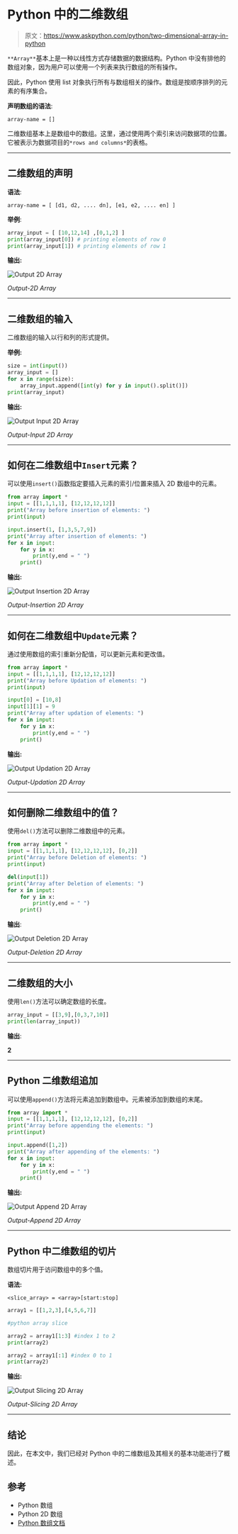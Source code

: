 # Python 中的二维数组

> 原文：<https://www.askpython.com/python/two-dimensional-array-in-python>

`**Array**`基本上是一种以线性方式存储数据的数据结构。Python 中没有排他的数组对象，因为用户可以使用一个列表来执行数组的所有操作。

因此，Python 使用 list 对象执行所有与数组相关的操作。数组是按顺序排列的元素的有序集合。

**声明数组的语法**:

`array-name = []`

二维数组基本上是数组中的数组。这里，通过使用两个索引来访问数据项的位置。它被表示为数据项目的`*rows and columns*`的表格。

* * *

## 二维数组的声明

**语法**:

`array-name = [ [d1, d2, .... dn], [e1, e2, .... en] ]`

**举例**:

```py
array_input = [ [10,12,14] ,[0,1,2] ]
print(array_input[0]) # printing elements of row 0
print(array_input[1]) # printing elements of row 1

```

**输出:**

![Output 2D Array](img/e2d2e0abff0cbef869d8774a7a375a8e.png)

*Output-2D Array*

* * *

## 二维数组的输入

二维数组的输入以行和列的形式提供。

**举例:**

```py
size = int(input()) 
array_input = []
for x in range(size):
    array_input.append([int(y) for y in input().split()])
print(array_input)

```

**输出:**

![Output Input 2D Array](img/99bd3fbae2243b20c6e10cfae197e9a8.png)

*Output-Input 2D Array*

* * *

## 如何在二维数组中`Insert`元素？

可以使用`insert()`函数指定要插入元素的索引/位置来插入 2D 数组中的元素。

```py
from array import *
input = [[1,1,1,1], [12,12,12,12]]
print("Array before insertion of elements: ")
print(input)

input.insert(1, [1,3,5,7,9])
print("Array after insertion of elements: ")
for x in input:
    for y in x:
        print(y,end = " ")
    print()

```

**输出:**

![Output Insertion 2D Array](img/acbd0ebf1b58b6b22be55a82988ce5b4.png)

*Output-Insertion 2D Array*

* * *

## 如何在二维数组中`Update`元素？

通过使用数组的索引重新分配值，可以更新元素和更改值。

```py
from array import *
input = [[1,1,1,1], [12,12,12,12]]
print("Array before Updation of elements: ")
print(input)

input[0] = [10,8]
input[1][1] = 9
print("Array after updation of elements: ")
for x in input:
    for y in x:
        print(y,end = " ")
    print()

```

**输出:**

![Output Updation 2D Array](img/c5946dbabf0330bcdf8623258646fb98.png)

*Output-Updation 2D Array*

* * *

## 如何删除二维数组中的值？

使用`del()`方法可以删除二维数组中的元素。

```py
from array import *
input = [[1,1,1,1], [12,12,12,12], [0,2]]
print("Array before Deletion of elements: ")
print(input)

del(input[1])
print("Array after Deletion of elements: ")
for x in input:
    for y in x:
        print(y,end = " ")
    print()

```

**输出**:

![Output Deletion 2D Array](img/de76b67399d17de387f0ed6bf40ac3cb.png)

*Output-Deletion 2D Array*

* * *

## 二维数组的大小

使用`len()`方法可以确定数组的长度。

```py
array_input = [[3,9],[0,3,7,10]]
print(len(array_input))

```

**输出**:

**2**

* * *

## Python 二维数组追加

可以使用`append()`方法将元素追加到数组中。元素被添加到数组的末尾。

```py
from array import *
input = [[1,1,1,1], [12,12,12,12], [0,2]]
print("Array before appending the elements: ")
print(input)

input.append([1,2])
print("Array after appending of the elements: ")
for x in input:
    for y in x:
        print(y,end = " ")
    print()

```

**输出:**

![Output Append 2D Array](img/465d4db0f387e8a3a099a21437d0c4e8.png)

*Output-Append 2D Array*

* * *

## Python 中二维数组的切片

数组切片用于访问数组中的多个值。

**语法:**

`<slice_array> = <array>[start:stop]`

```py
array1 = [[1,2,3],[4,5,6,7]]

#python array slice

array2 = array1[1:3] #index 1 to 2
print(array2)

array2 = array1[:1] #index 0 to 1
print(array2)

```

**输出:**

![Output Slicing 2D Array](img/bdeb033771b251ca599667b2a619ad10.png)

*Output-Slicing 2D Array*

* * *

## 结论

因此，在本文中，我们已经对 Python 中的二维数组及其相关的基本功能进行了概述。

## 参考

*   Python 数组
*   Python 2D 数组
*   [Python 数组文档](https://docs.python.org/3.0/library/array.html)